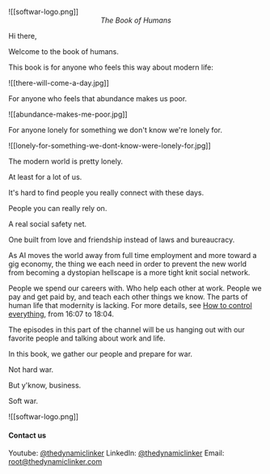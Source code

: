 
![[softwar-logo.png]]
<span style="display: block; text-align: center; font-style: italic;">The Book of Humans</span>

Hi there,

Welcome to the book of humans.

This book is for anyone who feels this way about modern life:

![[there-will-come-a-day.jpg]]

For anyone who feels that abundance makes us poor.

![[abundance-makes-me-poor.jpg]]

For anyone lonely for something we don't know we're lonely for.

![[lonely-for-something-we-dont-know-were-lonely-for.jpg]]

The modern world is pretty lonely.

At least for a lot of us.

It's hard to find people you really connect with these days.

People you can really rely on.

A real social safety net.

One built from love and friendship instead of laws and bureaucracy.

As AI moves the world away from full time employment and more toward a gig economy, the thing we each need in order to prevent the new world from becoming a dystopian hellscape is a more tight knit social network.

People we spend our careers with. Who help each other at work. People we pay and get paid by, and teach each other things we know. The parts of human life that modernity is lacking. For more details, see [How to control everything](https://www.youtube.com/watch?v=N7WRitLqWQc&t=967), from 16:07 to 18:04.

The episodes in this part of the channel will be us hanging out with our favorite people and talking about work and life.

In this book, we gather our people and prepare for war.

Not hard war.

But y'know, business.

Soft war.

![[softwar-logo.png]]

#### Contact us
Youtube: [@thedynamiclinker](https://www.youtube.com/@thedynamiclinker)
LinkedIn: [@thedynamiclinker](https://www.linkedin.com/company/thedynamiclinker)
Email: root@thedynamiclinker.com